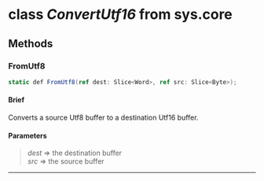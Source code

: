 # class *ConvertUtf16* from sys.core

## Methods

### FromUtf8

```C#
static def FromUtf8(ref dest: Slice<Word>, ref src: Slice<Byte>);
```

#### Brief
Converts a source Utf8 buffer to a destination Utf16 buffer.

#### Parameters
> *dest* => the destination buffer  
> *src* => the source buffer  
***

